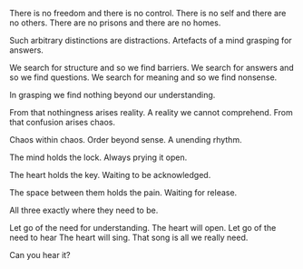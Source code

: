 There is no freedom and there is no control.
There is no self and there are no others.
There are no prisons and there are no homes.

Such arbitrary distinctions are distractions.
Artefacts of a mind grasping for answers.

We search for structure and so we find barriers.
We search for answers and so we find questions.
We search for meaning and so we find nonsense.

In grasping we find nothing beyond our understanding.

From that nothingness arises reality.
A reality we cannot comprehend.
From that confusion arises chaos.

Chaos within chaos.
Order beyond sense.
A unending rhythm.

The mind holds the lock.
Always prying it open.

The heart holds the key.
Waiting to be acknowledged.

The space between them holds the pain.
Waiting for release.

All three exactly where they need to be.

Let go of the need for understanding.
The heart will open.
Let go of the need to hear
The heart will sing.
That song is all we really need.

Can you hear it?